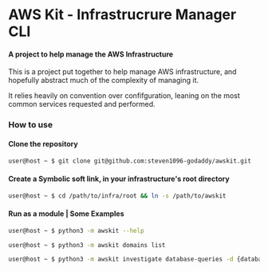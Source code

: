 # AWS Kit - Infrastrucrure Manager CLI

#### A project to help manage the AWS Infrastructure

This is a project put together to help manage AWS infrastructure, and hopefully abstract much of the complexity of managing it. 

It relies heavily on convention over confifguration, leaning on the most common services requested and performed. 

### How to use

#### Clone the repository
```bash
user@host ~ $ git clone git@github.com:steven1096-godaddy/awskit.git

```

#### Create a Symbolic soft link, in your infrastructure's root directory
```bash
user@host ~ $ cd /path/to/infra/root && ln -s /path/to/awskit

```

#### Run as a module | Some Examples
```bash
user@host ~ $ python3 -m awskit --help

user@host ~ $ python3 -m awskit domains list

user@host ~ $ python3 -m awskit investigate database-queries -d {database} - r {region}

```


